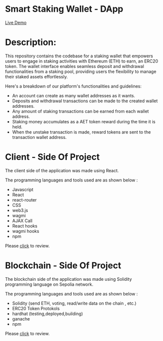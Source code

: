 # Smart Staking Wallet - DApp

[Live Demo]()

# Description:

This repository contains the codebase for a staking wallet that empowers users to engage in staking activities with Ethereum (ETH) to earn, an ERC20 token. The wallet interface enables seamless deposit and withdrawal functionalities from a staking pool, providing users the flexibility to manage their staked assets effortlessly.

Here's a breakdown of our platform's functionalities and guidelines:

- An account can create as many wallet addresses as it wants.
- Deposits and withdrawal transactions can be made to the created wallet addresses.
- Any amount of staking transactions can be earned from each wallet address.
- Staking money accumulates as a AET token reward during the time it is held.
- When the unstake transaction is made, reward tokens are sent to the transaction wallet address.

# Client - Side Of Project

The client side of the application was made using React.

The programming languages and tools used are as shown below :

- Javascript
- React
- react-router
- CSS
- web3.js
- wagmi
- AJAX Call
- React hooks
- wagmi hooks
- npm

Please [click](https://github.com/ihsan215/smart-staking-wallet-dapp/tree/main/client-side) to review.

# Blockchain - Side Of Project

The blockchain side of the application was made using Solidity programming language on Sepolia network.

The programming languages and tools used are as shown below :

- Solidity (send ETH, voting, read/write data on the chain , etc.)
- ERC20 Token Protokols
- hardhat (testing,deployed,building)
- ganache
- npm

Please [click](https://github.com/ihsan215/smart-staking-wallet-dapp/tree/main/smart_contracts) to review.
